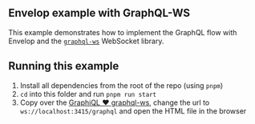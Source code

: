 ## Envelop example with GraphQL-WS

This example demonstrates how to implement the GraphQL flow with Envelop and the [`graphql-ws`](https://github.com/enisdenjo/graphql-ws) WebSocket library.

## Running this example

1. Install all dependencies from the root of the repo (using `pnpm`)
1. `cd` into this folder and run `pnpm run start`
1. Copy over the [GraphiQL ❤️ graphql-ws](https://gist.github.com/enisdenjo/a68312878fdc4df299cb0433c60c1dea), change the url to `ws://localhost:3415/graphql` and open the HTML file in the browser
